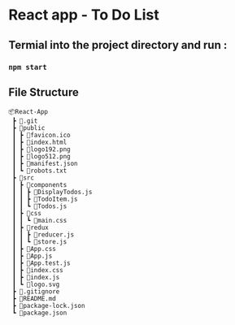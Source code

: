 # React app - To Do List

## Termial into the project directory and run : 
### `npm start`

## File Structure 

```
📦React-App
 ┣ 📂.git
 ┣ 📂public
 ┃ ┣ 📜favicon.ico
 ┃ ┣ 📜index.html
 ┃ ┣ 📜logo192.png
 ┃ ┣ 📜logo512.png
 ┃ ┣ 📜manifest.json
 ┃ ┗ 📜robots.txt
 ┣ 📂src
 ┃ ┣ 📂components
 ┃ ┃ ┣ 📜DisplayTodos.js
 ┃ ┃ ┣ 📜TodoItem.js
 ┃ ┃ ┗ 📜Todos.js
 ┃ ┣ 📂css
 ┃ ┃ ┗ 📜main.css
 ┃ ┣ 📂redux
 ┃ ┃ ┣ 📜reducer.js
 ┃ ┃ ┗ 📜store.js
 ┃ ┣ 📜App.css
 ┃ ┣ 📜App.js
 ┃ ┣ 📜App.test.js
 ┃ ┣ 📜index.css
 ┃ ┣ 📜index.js
 ┃ ┗ 📜logo.svg
 ┣ 📜.gitignore
 ┣ 📜README.md
 ┣ 📜package-lock.json
 ┗ 📜package.json
```
